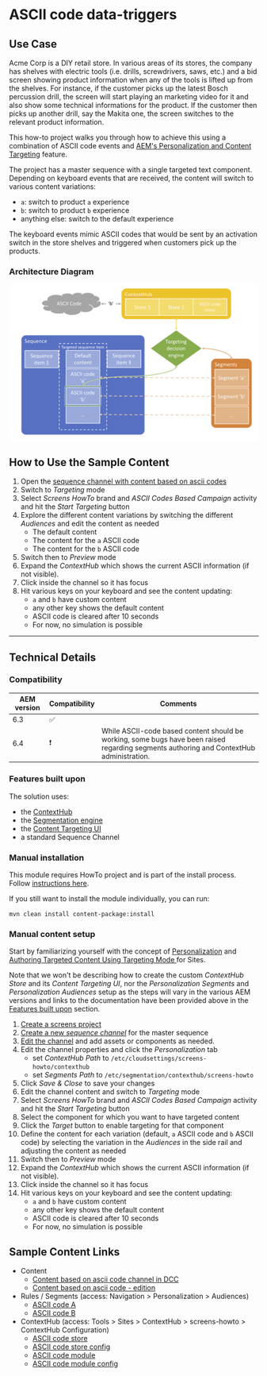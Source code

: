 ASCII code data-triggers
========================

Use Case
--------

Acme Corp is a DIY retail store. In various areas of its stores, the company has shelves with electric tools (i.e. drills, screwdrivers, saws, etc.) and a bid screen showing product information when any of the tools is lifted up from the shelves. For instance, if the customer picks up the latest Bosch percussion drill, the screen will start playing an marketing video for it and also show some technical informations for the product. If the customer then picks up another drill, say the Makita one, the screen switches to the relevant product information.

This how-to project walks you through how to achieve this using a combination of ASCII code events and [AEM's Personalization and Content Targeting](https://helpx.adobe.com/experience-manager/6-4/sites/authoring/using/personalization.html) feature.

The project has a master sequence with a single targeted text component. Depending on keyboard events that are received, the content will switch to various content variations:
- `a`: switch to product `a` experience
- `b`: switch to product `b` experience
- anything else: switch to the default experience

The keyboard events mimic ASCII codes that would be sent by an activation switch in the store shelves and triggered when customers pick up the products.

### Architecture Diagram

![ASCII Code Architecture Diagram](diagram.png)

How to Use the Sample Content
-----------------------------

1. Open the [sequence channel with content based on ascii codes](http://localhost:4502/editor.html/content/screens/screens-howto/channels/data-trigger-asciicodes/content.html)
0. Switch to _Targeting_ mode
0. Select _Screens HowTo_ brand and _ASCII Codes Based Campaign_ activity and hit the _Start Targeting_ button
0. Explore the different content variations by switching the different _Audiences_ and edit the content as needed
    - The default content
    - The content for the `a` ASCII code
    - The content for the `b` ASCII code
0. Switch then to _Preview_ mode
0. Expand the _ContextHub_ which shows the current ASCII information (if not visible).
0. Click inside the channel so it has focus
0. Hit various keys on your keyboard and see the content updating:
    - `a` and `b` have custom content
    - any other key shows the default content
    - ASCII code is cleared after 10 seconds
    - For now, no simulation is possible

---

Technical Details
-----------------

### Compatibility

AEM version|Compatibility           |Comments
-----------|------------------------|--------
6.3        |:white_check_mark:      |
6.4        |:heavy_exclamation_mark:|While ASCII-code based content should be working, some bugs have been raised regarding segments authoring and ContextHub administration.

### Features built upon

The solution uses:
- the [ContextHub](https://helpx.adobe.com/experience-manager/6-4/sites/developing/using/contexthub.html)
- the [Segmentation engine](https://helpx.adobe.com/experience-manager/6-4/sites/administering/using/segmentation.html)
- the [Content Targeting UI](https://helpx.adobe.com/experience-manager/6-4/sites/authoring/using/ch-previewing.html#UIModuleFeatures)
- a standard Sequence Channel

### Manual installation

This module requires HowTo project and is part of the install process. Follow [instructions here](../../README.md).

If you still want to install the module individually, you can run:

```
mvn clean install content-package:install
```

### Manual content setup

Start by familiarizing yourself with the concept of [Personalization](https://helpx.adobe.com/experience-manager/6-4/sites/administering/user-guide.html?topic=/experience-manager/6-4/sites/administering/morehelp/personalization.ug.js) and [Authoring Targeted Content Using Targeting Mode
](https://helpx.adobe.com/experience-manager/6-4/sites/authoring/using/content-targeting-touch.html) for Sites.

Note that we won't be describing how to create the custom _ContextHub Store_ and its _Content Targeting UI_, nor the _Personalization Segments_ and _Personalization Audiences_ setup as the steps will vary in the various AEM versions and links to the documentation have been provided above in the [Features built upon](#features-built-upon) section.

1. [Create a screens project](https://helpx.adobe.com/experience-manager/6-4/sites/authoring/using/creating-a-screens-project.html)
0. [Create a new _sequence channel_](https://helpx.adobe.com/experience-manager/6-4/sites/authoring/using/managing-channels.html#CreatingaNewChannel) for the master sequence
0. [Edit the channel](https://helpx.adobe.com/experience-manager/6-4/sites/authoring/using/managing-channels.html#WorkingwithChannels) and add assets or components as needed.
0. Edit the channel properties and click the _Personalization_ tab
    - set _ContextHub Path_ to `/etc/cloudsettings/screens-howto/contexthub`
    - set _Segments Path_ to `/etc/segmentation/contexthub/screens-howto`
0. Click _Save & Close_ to save your changes
0. Edit the channel content and switch to _Targeting_ mode
0. Select _Screens HowTo_ brand and _ASCII Codes Based Campaign_ activity and hit the _Start Targeting_ button
0. Select the component for which you want to have targeted content
0. Click the _Target_ button to enable targeting for that component
0. Define the content for each variation (default, `a` ASCII code and `b` ASCII code) by selecting the variation in the _Audiences_ in the side rail and adjusting the content as needed
0. Switch then to _Preview_ mode
0. Expand the _ContextHub_ which shows the current ASCII information (if not visible).
0. Click inside the channel so it has focus
0. Hit various keys on your keyboard and see the content updating:
    - `a` and `b` have custom content
    - any other key shows the default content
    - ASCII code is cleared after 10 seconds
    - For now, no simulation is possible


Sample Content Links
--------------------

+ Content
    + [Content based on ascii code channel in DCC](http://localhost:4502/screens.html/content/screens/screens-howto/channels/data-trigger-asciicodes)
    + [Content based on ascii code - edition](http://localhost:4502/editor.html/content/screens/screens-howto/channels/data-trigger-asciicodes/content.edit.html)
+ Rules / Segments (access: Navigation > Personalization > Audiences)
    + [ASCII code A](http://localhost:4502/editor.html/etc/segmentation/contexthub/screens-howto/screens-howto-ascii-a.html)
    + [ASCII code B](http://localhost:4502/editor.html/etc/segmentation/contexthub/screens-howto/screens-howto-ascii-b.html)
+ ContextHub (access: Tools > Sites > ContextHub > screens-howto > ContextHub Configuration)
    + [ASCII code store](http://localhost:4502/etc/cloudsettings/screens-howto/contexthub.html)
    + [ASCII code store config](http://localhost:4502/etc/cloudsettings/screens-howto/contexthub/asciicodes.edit.html)
    + [ASCII code module](http://localhost:4502/etc/cloudsettings/screens-howto/contexthub/ui.html)
    + [ASCII code module config](http://localhost:4502/etc/cloudsettings/screens-howto/contexthub/ui/asciicodes.edit.html)  

